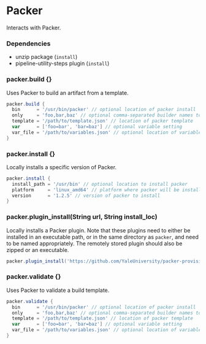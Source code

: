 # Packer

Interacts with Packer.

### Dependencies

- unzip package (`install`)
- pipeline-utility-steps plugin (`install`)

### packer.build {}
Uses Packer to build an artifact from a template.

```groovy
packer.build {
  bin      = '/usr/bin/packer' // optional location of packer install
  only     = 'foo,bar,baz' // optional comma-separated builder names to build
  template = '/path/to/template.json' // location of packer template
  var      = ['foo=bar', 'bar=baz'] // optional variable setting
  var_file = '/path/to/variables.json' // optional location of variables file
}
```

### packer.install {}
Locally installs a specific version of Packer.

```groovy
packer.install {
  install_path = '/usr/bin' // optional location to install packer
  platform     = 'linux_amd64' // platform where packer will be installed
  version      = '1.2.5' // version of packer to install
}
```

### packer.plugin_install(String url, String install_loc)
Locally installs a Packer plugin. Note that these plugins need to either be installed in an executable path, or in the same directory as `packer`, and need to be named appropriately. The remotely stored plugin should also be zipped or an executable.

```groovy
packer.plugin_install('https://github.com/YaleUniversity/packer-provisioner-goss/releases/download/v0.3.0/packer-provisioner-goss-v0.3.0-linux-amd64', '/usr/bin/packer-provisioner-goss')
```

### packer.validate {}
Uses Packer to validate a build template.

```groovy
packer.validate {
  bin      = '/usr/bin/packer' // optional location of packer install
  only     = 'foo,bar,baz' // optional comma-separated builder names to build
  template = '/path/to/template.json' // location of packer template
  var      = ['foo=bar', 'bar=baz'] // optional variable setting
  var_file = '/path/to/variables.json' // optional location of variables file
}
```
